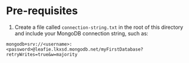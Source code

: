 # Pre-requisites
1. Create a file called `connection-string.txt` in the root of this directory and include your MongoDB connection string, such as:

`mongodb+srv://<username>:<password>@leafie.lkxsd.mongodb.net/myFirstDatabase?retryWrites=true&w=majority`